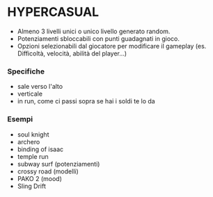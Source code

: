 # HYPERCASUAL
- Almeno 3 livelli unici o unico livello generato random.
- Potenziamenti sbloccabili con punti guadagnati in gioco.
- Opzioni selezionabili dal giocatore per modificare il gameplay (es. Difficoltà, velocità, abilità del player…)

### Specifiche
- sale verso l'alto
- verticale
- in run, come ci passi sopra se hai i soldi te lo da

### Esempi
- soul knight
- archero
- binding of isaac
- temple run
- subway surf (potenziamenti)
- crossy road (modelli) 
- PAKO 2 (mood)
- Sling Drift

